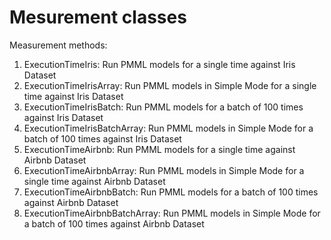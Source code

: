 # Mesurement classes

Measurement methods:
1. ExecutionTimeIris: Run PMML models for a single time against Iris Dataset
2. ExecutionTimeIrisArray: Run PMML models in Simple Mode for a single time against Iris Dataset
3. ExecutionTimeIrisBatch: Run PMML models for a batch of 100 times against Iris Dataset 
4. ExecutionTimeIrisBatchArray: Run PMML models in Simple Mode for a batch of 100 times against Iris Dataset
5. ExecutionTimeAirbnb: Run PMML models for a single time against Airbnb Dataset
6. ExecutionTimeAirbnbArray: Run PMML models in Simple Mode for a single time against Airbnb Dataset
7. ExecutionTimeAirbnbBatch: Run PMML models for a batch of 100 times against Airbnb Dataset
8. ExecutionTimeAirbnbBatchArray: Run PMML models in Simple Mode for a batch of 100 times against Airbnb Dataset

